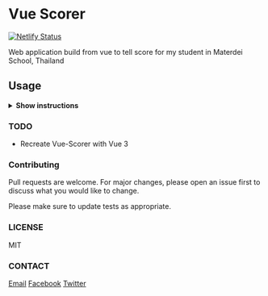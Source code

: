 # Vue Scorer

[![Netlify Status](https://api.netlify.com/api/v1/badges/4c1e0187-05c0-4736-a3a5-92f6213872e6/deploy-status)](https://app.netlify.com/sites/vue-scorer/deploys)

Web application build from vue to tell score for my student in Materdei School, Thailand

## Usage

<details><summary><b>Show instructions</b></summary>

## Project setup

```
npm install
```

### Compiles and hot-reloads for development

```
npm run serve
```

### Compiles and minifies for production

```
npm run build
```

### Lints and fixes files

```
npm run lint
```

### Customize configuration

See [Configuration Reference](https://cli.vuejs.org/config/).

</details>

### TODO

- Recreate Vue-Scorer with Vue 3

### Contributing

Pull requests are welcome. For major changes, please open an issue first to discuss what you would like to change.

Please make sure to update tests as appropriate.

### LICENSE

MIT

### CONTACT

[Email](mailto:bunnasorn.k@m.materdei.ac.th)
[Facebook](https://facebook.com/3xbun)
[Twitter](https://twitter.com/3xbunn)
